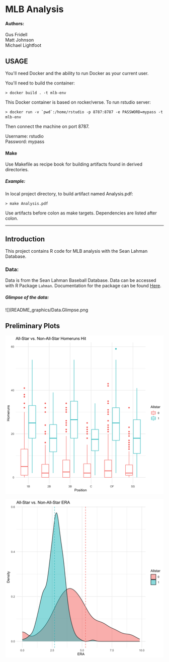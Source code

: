 MLB Analysis
============

#### Authors:

Gus Fridell \
Matt Johnson \
Michael Lightfoot

USAGE
-----
You'll need Docker and the ability to run Docker as your current user.

You'll need to build the container:

    > docker build . -t mlb-env

This Docker container is based on rocker/verse. To run rstudio server:

    > docker run -v `pwd`:/home/rstudio -p 8787:8787 -e PASSWORD=mypass -t mlb-env
      
Then connect the machine on port 8787.

Username: rstudio \
Password: mypass

#### Make
Use Makefile as recipe book for building artifacts found in derived directories. 

##### Example:
In local project directory, to build artifact named Analysis.pdf:

    > make Analysis.pdf
    
Use artifacts before colon as make targets. Dependencies are listed after colon. 

***

Introduction
------------

This project contains R code for MLB analysis with the Sean Lahman Database.

### Data:

Data is from the Sean Lahman Baseball Database. Data can be accessed with R Package `Lahman`. Documentation for the package can be found [Here](https://cran.r-project.org/web/packages/Lahman/Lahman.pdf). 

##### Glimpse of the data:

![](README_graphics/Data.Glimpse.png


Preliminary Plots
-----------------

![](README_graphics/HR.plot.png)

![](README_graphics/Pitcher.plot.png)